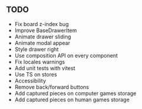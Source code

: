 ## TODO

- Fix board z-index bug
- Improve BaseDrawerItem
- Animate drawer sliding
- Animate modal appear
- Style drawer right
- Use composition API on every component
- Fix locales warnings
- Add unit tests with vitest
- Use TS on stores
- Accessibility
- Remove back/forward buttons
- Add captured pieces on computer games storage
- Add captured pieces on human games storage
